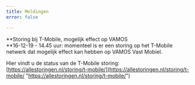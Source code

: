 ```yaml
---
title: Meldingen
error: false

---
```

**Storing bij T-Mobile, mogelijk effect op VAMOS  
**16-12-19 - 14.45 uur: momenteel is er een storing op het T-Mobile netwerk dat mogelijk effect kan hebben op VAMOS Vast Mobiel. 

Hier vindt u de status van de T-Mobile storing:  
[https://allestoringen.nl/storing/t-mobile/](https://allestoringen.nl/storing/t-mobile/ "https://allestoringen.nl/storing/t-mobile/")